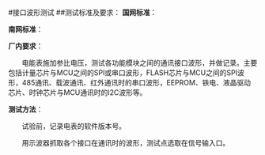 #接口波形测试
##测试标准及要求：
**国网标准**：

**南网标准**：

**厂内要求**：

&#160; &#160; &#160; &#160;电能表施加参比电压，测试各功能模块之间的通讯接口波形，并做记录。主要包括计量芯片与MCU之间的SPI或串口波形，FLASH芯片与MCU之间的SPI波形，485通讯、载波通讯、红外通讯时的串口波形，EEPROM、铁电、液晶驱动芯片、时钟芯片与MCU通讯时的I2C波形等。

**测试方法**：

&#160; &#160; &#160; &#160;试验前，记录电表的软件版本号。

&#160; &#160; &#160; &#160;用示波器抓取各个接口在通讯时的波形，测试点选取在信号输入口。
